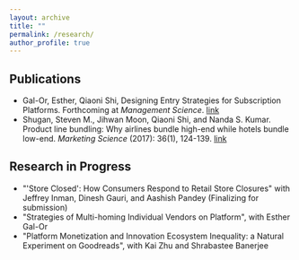 ```yaml
---
layout: archive
title: ""
permalink: /research/
author_profile: true
---
```

## Publications
* Gal-Or, Esther, Qiaoni Shi, Designing Entry Strategies for Subscription Platforms. Forthcoming at _Management Science_. [link](https://pubsonline.informs.org/doi/abs/10.1287/mnsc.2021.4251)
* Shugan, Steven M., Jihwan Moon, Qiaoni Shi, and Nanda S. Kumar. Product line bundling: 
Why airlines bundle high-end while hotels bundle low-end. _Marketing Science_ (2017): 36(1), 124-139.
[link](https://pubsonline.informs.org/doi/10.1287/mksc.2016.1004)


## Research in Progress
* "'Store Closed': How Consumers Respond to Retail Store Closures" with Jeffrey Inman, Dinesh Gauri, and Aashish Pandey (Finalizing for submission)
* "Strategies of Multi-homing Individual Vendors on Platform", with Esther Gal-Or
* "Platform Monetization and Innovation Ecosystem Inequality: a Natural Experiment on Goodreads", with Kai Zhu and Shrabastee Banerjee

